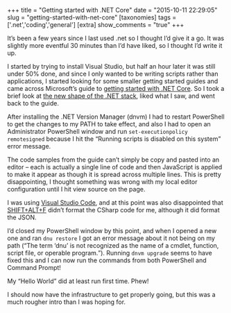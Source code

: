 +++
title = "Getting started with .NET Core"
date = "2015-10-11 22:29:05"
slug = "getting-started-with-net-core"
[taxonomies]
tags = ['.net','coding','general']
[extra]
show_comments = "true"
+++

It’s been a few years since I last used .net so I thought I’d give it a go. It was slightly more eventful 30 minutes than I’d have liked, so I thought I’d write it up.

I started by trying to install Visual Studio, but half an hour later it was still under 50% done, and since I only wanted to be writing scripts rather than applications, I started looking for some smaller getting started guides and came across Microsoft’s guide to [getting started with .NET Core](https://dotnet.github.io/core/getting-started/). So I took a brief look at [the new shape of the .NET stack](https://dotnet.github.io/core/about/overview.html), liked what I saw, and went back to the guide.

After installing the .NET Version Manager (dnvm) I had to restart PowerShell to get the changes to my PATH to take effect, and also I had to open an Administrator PowerShell window and run `set-executionpolicy remotesigned` because I hit the <q>Running scripts is disabled on this system</q> error message.

The code samples from the guide can’t simply be copy and pasted into an editor – each is actually a single line of code and then JavaScript is applied to make it appear as though it is spread across multiple lines. This is pretty disappointing, I thought something was wrong with my local editor configuration until I hit view source on the page.

I was using [Visual Studio Code](https://code.visualstudio.com/), and at this point was also disappointed that [SHIFT+ALT+F](https://code.visualstudio.com/Docs/editor/keybindings) didn’t format the CSharp code for me, although it did format the JSON.

I’d closed my PowerShell window by this point, and when I opened a new one and ran `dnu restore` I got an error message about it not being on my path (<q>The term ‘dnu’ is not recognized as the name of a cmdlet, function, script file, or operable program.</q>). Running `dnvm upgrade` seems to have fixed this and I can now run the commands from both PowerShell and Command Prompt!

My “Hello World” did at least run first time. Phew!

I should now have the infrastructure to get properly going, but this was a much rougher intro than I was hoping for.
